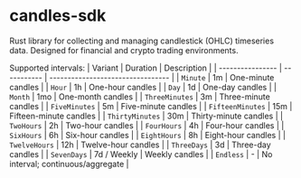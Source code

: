 # candles-sdk
Rust library for collecting and managing candlestick (OHLC) timeseries data. Designed for financial and crypto trading environments.

Supported intervals:
| Variant          | Duration    | Description                       |
| ---------------- | ----------- | --------------------------------- |
| `Minute`         | 1m          | One-minute candles                |
| `Hour`           | 1h          | One-hour candles                  |
| `Day`            | 1d          | One-day candles                   |
| `Month`          | 1mo         | One-month candles                 |
| `ThreeMinutes`   | 3m          | Three-minute candles              |
| `FiveMinutes`    | 5m          | Five-minute candles               |
| `FifteenMinutes` | 15m         | Fifteen-minute candles            |
| `ThirtyMinutes`  | 30m         | Thirty-minute candles             |
| `TwoHours`       | 2h          | Two-hour candles                  |
| `FourHours`      | 4h          | Four-hour candles                 |
| `SixHours`       | 6h          | Six-hour candles                  |
| `EightHours`     | 8h          | Eight-hour candles                |
| `TwelveHours`    | 12h         | Twelve-hour candles               |
| `ThreeDays`      | 3d          | Three-day candles                 |
| `SevenDays`      | 7d / Weekly | Weekly candles                    |
| `Endless`        | -           | No interval; continuous/aggregate |
